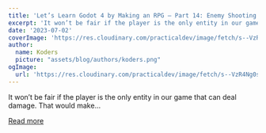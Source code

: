 ```yaml
---
title: 'Let’s Learn Godot 4 by Making an RPG — Part 14: Enemy Shooting & Dealing Damage🤠'
excerpt: 'It won’t be fair if the player is the only entity in our game that can deal damage. That would make...'
date: '2023-07-02'
coverImage: 'https://res.cloudinary.com/practicaldev/image/fetch/s--VzR4Ng0s--/c_imagga_scale,f_auto,fl_progressive,h_420,q_auto,w_1000/https://dev-to-uploads.s3.amazonaws.com/uploads/articles/3s33k9ung5cjcl0lpsq7.png'
author:
  name: Koders
  picture: "assets/blog/authors/koders.png"
ogImage:
  url: 'https://res.cloudinary.com/practicaldev/image/fetch/s--VzR4Ng0s--/c_imagga_scale,f_auto,fl_progressive,h_420,q_auto,w_1000/https://dev-to-uploads.s3.amazonaws.com/uploads/articles/3s33k9ung5cjcl0lpsq7.png'
---
```


It won’t be fair if the player is the only entity in our game that can deal damage. That would make...

[Read more](https://dev.to/christinec_dev/lets-learn-godot-4-by-making-an-rpg-part-14-enemy-shooting-dealing-damage-2540)
